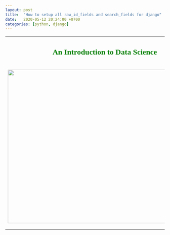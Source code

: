 ```yaml
---
layout: post
title:  "How to setup all raw_id_fields and search_fields for django"
date:   2020-05-12 20:24:00 +0700
categories: [python, django]
---
```



<style>
mark{
    color:red;
}
</style>



<table border="0" width="800" height="1315" cellspacing="0" cellpadding="0">
  <tr>
    <td height="31">
      <h2 align="center"><font face="Calibri" color="#008000">An Introduction to
      Data Science</font></h2>
    </td>
  </tr>
  <tr>
    <td height="488">
      <p align="center"><map name="FPMap2">
      <area href="explaining_the_past.htm" shape="rect" coords="29, 217, 102, 251">
      <area href="data_exploration.htm" shape="rect" coords="126, 217, 197, 251">
      <area href="univariate_analysis.htm" shape="rect" coords="222, 88, 292, 123">
      <area href="categorical_variables.htm" shape="rect" coords="318, 29, 391, 65">
      <area href="categorical_variables.htm" shape="polygon" coords="414, 9, 506, 8, 505, 47, 520, 46, 519, 84, 416, 82">
      <area href="encoding.htm" shape="rect" coords="308, 80, 361, 100">
      <area href="binning.htm" shape="rect" coords="351, 113, 400, 134">
      <area href="numerical_variables.htm" shape="polygon" coords="414, 89, 581, 88, 580, 125, 607, 125, 607, 164, 518, 164, 519, 241, 416, 240">
      <area href="numerical_variables.htm" shape="rect" coords="317, 147, 387, 181">
      <area href="bivariate_analysis.htm" shape="rect" coords="223, 346, 294, 379">
      <area href="categorical_categorical.htm" shape="rect" coords="317, 266, 389, 303">
      <area href="numerical_numerical.htm" shape="rect" coords="413, 325, 485, 398">
      <area href="numerical_numerical.htm" shape="rect" coords="318, 345, 390, 381">
      <area href="categorical_numerical.htm" shape="rect" coords="319, 424, 388, 461">
      <area href="categorical_numerical.htm" shape="polygon" coords="414, 405, 525, 404, 526, 439, 570, 440, 569, 476, 418, 475, 415, 475">
      <area href="categorical_categorical.htm" shape="polygon" coords="411, 247, 489, 247, 489, 284, 526, 285, 527, 320, 415, 319, 416, 249"></map><img border="0" src="images/DM_map_explain_1.png" usemap="#FPMap2" width="613" height="486"></td>
  </tr>
</table>
